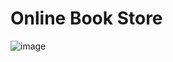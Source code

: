 # Online Book Store

![image](https://media.istockphoto.com/id/1219786897/photo/bookcase-with-books-on-a-smartphone-screen-on-a-desktop-electronic-library-in-a-mobile-phone.jpg?s=1024x1024&w=is&k=20&c=8lm2L-GDR6094YS5Yxdeo3FVcHAwjU1LbLPsq_Vjs8Y=)

